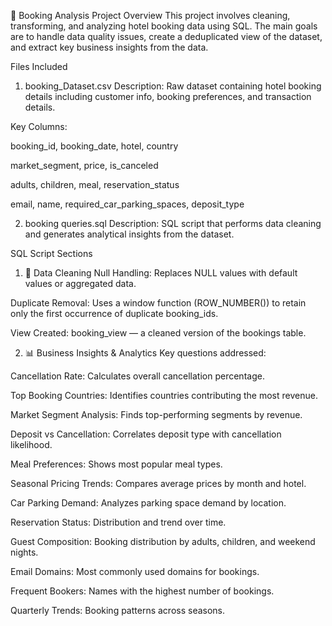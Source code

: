 📘 Booking Analysis Project
Overview
This project involves cleaning, transforming, and analyzing hotel booking data using SQL. The main goals are to handle data quality issues, create a deduplicated view of the dataset, and extract key business insights from the data.

Files Included
1. booking_Dataset.csv
Description: Raw dataset containing hotel booking details including customer info, booking preferences, and transaction details.

Key Columns:

booking_id, booking_date, hotel, country

market_segment, price, is_canceled

adults, children, meal, reservation_status

email, name, required_car_parking_spaces, deposit_type

2. booking queries.sql
Description: SQL script that performs data cleaning and generates analytical insights from the dataset.

SQL Script Sections
1. 🔧 Data Cleaning
Null Handling: Replaces NULL values with default values or aggregated data.

Duplicate Removal: Uses a window function (ROW_NUMBER()) to retain only the first occurrence of duplicate booking_ids.

View Created: booking_view — a cleaned version of the bookings table.

2. 📊 Business Insights & Analytics
Key questions addressed:

Cancellation Rate: Calculates overall cancellation percentage.

Top Booking Countries: Identifies countries contributing the most revenue.

Market Segment Analysis: Finds top-performing segments by revenue.

Deposit vs Cancellation: Correlates deposit type with cancellation likelihood.

Meal Preferences: Shows most popular meal types.

Seasonal Pricing Trends: Compares average prices by month and hotel.

Car Parking Demand: Analyzes parking space demand by location.

Reservation Status: Distribution and trend over time.

Guest Composition: Booking distribution by adults, children, and weekend nights.

Email Domains: Most commonly used domains for bookings.

Frequent Bookers: Names with the highest number of bookings.

Quarterly Trends: Booking patterns across seasons.
